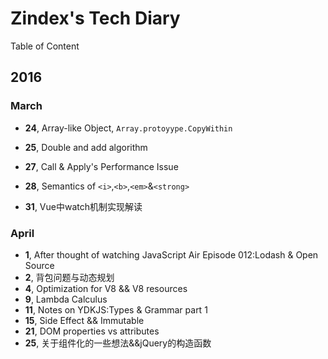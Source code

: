 # Zindex's Tech Diary

Table of Content

## 2016

### March

+ **24**, Array-like Object, `Array.protoyype.CopyWithin`

+ **25**, Double and add algorithm

+ **27**, Call & Apply's Performance Issue

+ **28**, Semantics of `<i>`,`<b>`,`<em>`&`<strong>`

+ **31**, Vue中watch机制实现解读

### April

+ **1**, After thought of watching JavaScript Air Episode 012:Lodash & Open Source
+ **2**, 背包问题与动态规划
+ **4**, Optimization for V8 && V8 resources
+ **9**, Lambda Calculus
+ **11**, Notes on YDKJS:Types & Grammar part 1
+ **15**, Side Effect && Immutable
+ **21**, DOM properties vs attributes
+ **25**, 关于组件化的一些想法&&jQuery的构造函数

